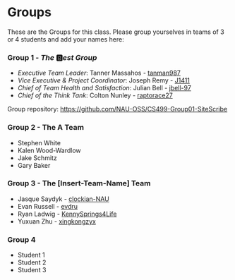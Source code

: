 # Groups

These are the Groups for this class. Please group yourselves in teams of 3 or 4 students and add your names here:

### Group 1 - _The_ :b:_est Group_
+ _Executive Team Leader_: Tanner Massahos - [tanman987](https://github.com/tanman987)
+ _Vice Executive & Project Coordinator_: Joseph Remy - [J1411](https://github.com/J1411)
+ _Chief of Team Health and Satisfaction_: Julian Bell - [jbell-97](https://github.com/jbell-97)
+ _Chief of the Think Tank_: Colton Nunley - [raptorace27](https://github.com/raptorace27)

Group repository: <https://github.com/NAU-OSS/CS499-Group01-SiteScribe>

### Group 2 - The A Team
* Stephen White
* Kalen Wood-Wardlow
* Jake Schmitz
* Gary Baker 

### Group 3 - The [Insert-Team-Name] Team
* Jasque Saydyk - [clockian-NAU](https://github.com/clockian-NAU)
* Evan Russell - [evdru](https://github.com/evdru)
* Ryan Ladwig - [KennySprings4Life](https://github.com/KennySprings4Life)
* Yuxuan Zhu - [xingkongzyx](https://github.com/xingkongzyx)

### Group 4
* Student 1
* Student 2
* Student 3
